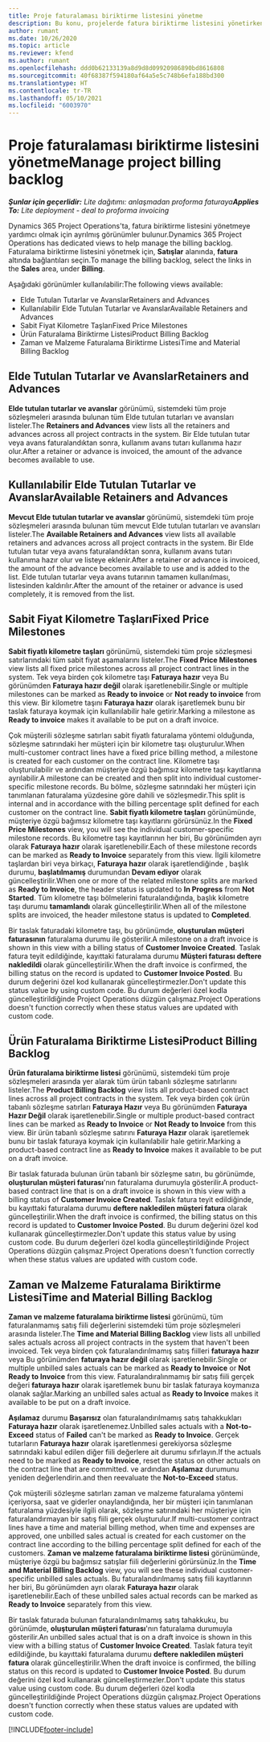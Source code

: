 ```yaml
---
title: Proje faturalaması biriktirme listesini yönetme
description: Bu konu, projelerde fatura biriktirme listesini yönetirken kullanabileceğiniz çeşitli görünümler hakkında bilgi sağlar.
author: rumant
ms.date: 10/26/2020
ms.topic: article
ms.reviewer: kfend
ms.author: rumant
ms.openlocfilehash: ddd0b62133139a8d9d8d09920986890bd8616808
ms.sourcegitcommit: 40f68387f594180af64a5e5c748b6efa188bd300
ms.translationtype: HT
ms.contentlocale: tr-TR
ms.lasthandoff: 05/10/2021
ms.locfileid: "6003970"
---
```

# <a name="manage-project-billing-backlog"></a><span data-ttu-id="ec9f7-103">Proje faturalaması biriktirme listesini yönetme</span><span class="sxs-lookup"><span data-stu-id="ec9f7-103">Manage project billing backlog</span></span> 

<span data-ttu-id="ec9f7-104">_**Şunlar için geçerlidir:** Lite dağıtımı: anlaşmadan proforma faturaya_</span><span class="sxs-lookup"><span data-stu-id="ec9f7-104">_**Applies To:** Lite deployment - deal to proforma invoicing_</span></span>

<span data-ttu-id="ec9f7-105">Dynamics 365 Project Operations'ta, fatura biriktirme listesini yönetmeye yardımcı olmak için ayrılmış görünümler bulunur.</span><span class="sxs-lookup"><span data-stu-id="ec9f7-105">Dynamics 365 Project Operations has dedicated views to help manage the billing backlog.</span></span> <span data-ttu-id="ec9f7-106">Faturalama biriktirme listesini yönetmek için, **Satışlar** alanında, **fatura** altında bağlantıları seçin.</span><span class="sxs-lookup"><span data-stu-id="ec9f7-106">To manage the billing backlog, select the links in the **Sales** area, under **Billing**.</span></span> 

<span data-ttu-id="ec9f7-107">Aşağıdaki görünümler kullanılabilir:</span><span class="sxs-lookup"><span data-stu-id="ec9f7-107">The following views available:</span></span>

- <span data-ttu-id="ec9f7-108">Elde Tutulan Tutarlar ve Avanslar</span><span class="sxs-lookup"><span data-stu-id="ec9f7-108">Retainers and Advances</span></span>
- <span data-ttu-id="ec9f7-109">Kullanılabilir Elde Tutulan Tutarlar ve Avanslar</span><span class="sxs-lookup"><span data-stu-id="ec9f7-109">Available Retainers and Advances</span></span>
- <span data-ttu-id="ec9f7-110">Sabit Fiyat Kilometre Taşları</span><span class="sxs-lookup"><span data-stu-id="ec9f7-110">Fixed Price Milestones</span></span>
- <span data-ttu-id="ec9f7-111">Ürün Faturalama Biriktirme Listesi</span><span class="sxs-lookup"><span data-stu-id="ec9f7-111">Product Billing Backlog</span></span>
- <span data-ttu-id="ec9f7-112">Zaman ve Malzeme Faturalama Biriktirme Listesi</span><span class="sxs-lookup"><span data-stu-id="ec9f7-112">Time and Material Billing Backlog</span></span>

## <a name="retainers-and-advances"></a><span data-ttu-id="ec9f7-113">Elde Tutulan Tutarlar ve Avanslar</span><span class="sxs-lookup"><span data-stu-id="ec9f7-113">Retainers and Advances</span></span>

<span data-ttu-id="ec9f7-114">**Elde tutulan tutarlar ve avanslar** görünümü, sistemdeki tüm proje sözleşmeleri arasında bulunan tüm Elde tutulan tutarları ve avansları listeler.</span><span class="sxs-lookup"><span data-stu-id="ec9f7-114">The **Retainers and Advances** view lists all the retainers and advances across all project contracts in the system.</span></span> <span data-ttu-id="ec9f7-115">Bir Elde tutulan tutar veya avans faturalandıktan sonra, kullanım avans tutarı kullanıma hazır olur.</span><span class="sxs-lookup"><span data-stu-id="ec9f7-115">After a retainer or advance is invoiced, the amount of the advance becomes available to use.</span></span>

## <a name="available-retainers-and-advances"></a><span data-ttu-id="ec9f7-116">Kullanılabilir Elde Tutulan Tutarlar ve Avanslar</span><span class="sxs-lookup"><span data-stu-id="ec9f7-116">Available Retainers and Advances</span></span>

<span data-ttu-id="ec9f7-117">**Mevcut Elde tutulan tutarlar ve avanslar** görünümü, sistemdeki tüm proje sözleşmeleri arasında bulunan tüm mevcut Elde tutulan tutarları ve avansları listeler.</span><span class="sxs-lookup"><span data-stu-id="ec9f7-117">The **Available Retainers and Advances** view lists all available retainers and advances across all project contracts in the system.</span></span> <span data-ttu-id="ec9f7-118">Bir Elde tutulan tutar veya avans faturalandıktan sonra, kullanım avans tutarı kullanıma hazır olur ve listeye eklenir.</span><span class="sxs-lookup"><span data-stu-id="ec9f7-118">After a retainer or advance is invoiced, the amount of the advance becomes available to use and is added to the list.</span></span> <span data-ttu-id="ec9f7-119">Elde tutulan tutarlar veya avans tutarının tamamen kullanılması, listesinden kaldırılır.</span><span class="sxs-lookup"><span data-stu-id="ec9f7-119">After the amount of the retainer or advance is used completely, it is removed from the list.</span></span>

## <a name="fixed-price-milestones"></a><span data-ttu-id="ec9f7-120">Sabit Fiyat Kilometre Taşları</span><span class="sxs-lookup"><span data-stu-id="ec9f7-120">Fixed Price Milestones</span></span>

<span data-ttu-id="ec9f7-121">**Sabit fiyatlı kilometre taşları** görünümü, sistemdeki tüm proje sözleşmesi satırlarındaki tüm sabit fiyat aşamalarını listeler.</span><span class="sxs-lookup"><span data-stu-id="ec9f7-121">The **Fixed Price Milestones** view lists all fixed price milestones across all project contract lines in the system.</span></span> <span data-ttu-id="ec9f7-122">Tek veya birden çok kilometre taşı **Faturaya hazır** veya Bu görünümden **Faturaya hazır değil** olarak işaretlenebilir.</span><span class="sxs-lookup"><span data-stu-id="ec9f7-122">Single or multiple milestones can be marked as **Ready to invoice** or **Not ready to invoice** from this view.</span></span> <span data-ttu-id="ec9f7-123">Bir kilometre taşını **Faturaya hazır** olarak işaretlemek bunu bir taslak faturaya koymak için kullanılabilir hale getirir.</span><span class="sxs-lookup"><span data-stu-id="ec9f7-123">Marking a milestone as **Ready to invoice** makes it available to be put on a draft invoice.</span></span>

<span data-ttu-id="ec9f7-124">Çok müşterili sözleşme satırları sabit fiyatlı faturalama yöntemi olduğunda, sözleşme satırındaki her müşteri için bir kilometre taşı oluşturulur.</span><span class="sxs-lookup"><span data-stu-id="ec9f7-124">When multi-customer contract lines have a fixed price billing method, a milestone is created for each customer on the contract line.</span></span> <span data-ttu-id="ec9f7-125">Kilometre taşı oluşturulabilir ve ardından müşteriye özgü bağımsız kilometre taşı kayıtlarına ayrılabilir.</span><span class="sxs-lookup"><span data-stu-id="ec9f7-125">A milestone can be created and then split into individual customer-specific milestone records.</span></span> <span data-ttu-id="ec9f7-126">Bu bölme, sözleşme satırındaki her müşteri için tanımlanan faturalama yüzdesine göre dahili ve sözleşmedir.</span><span class="sxs-lookup"><span data-stu-id="ec9f7-126">This split is internal and in accordance with the billing percentage split defined for each customer on the contract line.</span></span> <span data-ttu-id="ec9f7-127">**Sabit fiyatlı kilometre taşları** görünümünde, müşteriye özgü bağımsız kilometre taşı kayıtlarını görürsünüz.</span><span class="sxs-lookup"><span data-stu-id="ec9f7-127">In the **Fixed Price Milestones** view, you will see the individual customer-specific milestone records.</span></span> <span data-ttu-id="ec9f7-128">Bu kilometre taşı kayıtlarının her biri, Bu görünümden ayrı olarak **Faturaya hazır** olarak işaretlenebilir.</span><span class="sxs-lookup"><span data-stu-id="ec9f7-128">Each of these milestone records can be marked as **Ready to Invoice** separately from this view.</span></span> <span data-ttu-id="ec9f7-129">İlgili kilometre taşlardan biri veya birkaçı, **Faturaya hazır** olarak işaretlendiğinde , başlık durumu, **başlatılmamış** durumundan **Devam ediyor** olarak güncelleştirilir.</span><span class="sxs-lookup"><span data-stu-id="ec9f7-129">When one or more of the related milestone splits are marked as **Ready to Invoice**, the header status is updated to **In Progress** from **Not Started**.</span></span> <span data-ttu-id="ec9f7-130">Tüm kilometre taşı bölmelerini faturalandığında, başlık kilometre taşı durumu **tamamlandı** olarak güncelleştirilir.</span><span class="sxs-lookup"><span data-stu-id="ec9f7-130">When all of the milestone splits are invoiced, the header milestone status is updated to **Completed**.</span></span>

<span data-ttu-id="ec9f7-131">Bir taslak faturadaki kilometre taşı, bu görünümde, **oluşturulan müşteri faturasının** faturalama durumu ile gösterilir.</span><span class="sxs-lookup"><span data-stu-id="ec9f7-131">A milestone on a draft invoice is shown in this view with a billing status of **Customer Invoice Created**.</span></span> <span data-ttu-id="ec9f7-132">Taslak fatura teyit edildiğinde, kayıttaki faturalama durumu **Müşteri faturası deftere nakledildi** olarak güncelleştirilir.</span><span class="sxs-lookup"><span data-stu-id="ec9f7-132">When the draft invoice is confirmed, the billing status on the record is updated to **Customer Invoice Posted**.</span></span> <span data-ttu-id="ec9f7-133">Bu durum değerini özel kod kullanarak güncelleştirmezler.</span><span class="sxs-lookup"><span data-stu-id="ec9f7-133">Don't update this status value by using custom code.</span></span> <span data-ttu-id="ec9f7-134">Bu durum değerleri özel kodla güncelleştirildiğinde Project Operations düzgün çalışmaz.</span><span class="sxs-lookup"><span data-stu-id="ec9f7-134">Project Operations doesn't function correctly when these status values are updated with custom code.</span></span>

## <a name="product-billing-backlog"></a><span data-ttu-id="ec9f7-135">Ürün Faturalama Biriktirme Listesi</span><span class="sxs-lookup"><span data-stu-id="ec9f7-135">Product Billing Backlog</span></span>

<span data-ttu-id="ec9f7-136">**Ürün faturalama biriktirme listesi** görünümü, sistemdeki tüm proje sözleşmeleri arasında yer alarak tüm ürün tabanlı sözleşme satırlarını listeler.</span><span class="sxs-lookup"><span data-stu-id="ec9f7-136">The **Product Billing Backlog** view lists all product-based contract lines across all project contracts in the system.</span></span> <span data-ttu-id="ec9f7-137">Tek veya birden çok ürün tabanlı sözleşme satırları **Faturaya Hazır** veya Bu görünümden **Faturaya Hazır Değil** olarak işaretlenebilir.</span><span class="sxs-lookup"><span data-stu-id="ec9f7-137">Single or multiple product-based contract lines can be marked as **Ready to Invoice** or **Not Ready to Invoice** from this view.</span></span> <span data-ttu-id="ec9f7-138">Bir ürün tabanlı sözleşme satırını **Faturaya Hazır** olarak işaretlemek bunu bir taslak faturaya koymak için kullanılabilir hale getirir.</span><span class="sxs-lookup"><span data-stu-id="ec9f7-138">Marking a product-based contract line as **Ready to Invoice** makes it available to be put on a draft invoice.</span></span>

<span data-ttu-id="ec9f7-139">Bir taslak faturada bulunan ürün tabanlı bir sözleşme satırı, bu görünümde, **oluşturulan müşteri faturası**'nın faturalama durumuyla gösterilir.</span><span class="sxs-lookup"><span data-stu-id="ec9f7-139">A product-based contract line that is on a draft invoice is shown in this view with a billing status of **Customer Invoice Created**.</span></span> <span data-ttu-id="ec9f7-140">Taslak fatura teyit edildiğinde, bu kayıttaki faturalama durumu **deftere nakledilen müşteri fatura** olarak güncelleştirilir.</span><span class="sxs-lookup"><span data-stu-id="ec9f7-140">When the draft invoice is confirmed, the billing status on this record is updated to **Customer Invoice Posted**.</span></span> <span data-ttu-id="ec9f7-141">Bu durum değerini özel kod kullanarak güncelleştirmezler.</span><span class="sxs-lookup"><span data-stu-id="ec9f7-141">Don't update this status value by using custom code.</span></span> <span data-ttu-id="ec9f7-142">Bu durum değerleri özel kodla güncelleştirildiğinde Project Operations düzgün çalışmaz.</span><span class="sxs-lookup"><span data-stu-id="ec9f7-142">Project Operations doesn't function correctly when these status values are updated with custom code.</span></span>

## <a name="time-and-material-billing-backlog"></a><span data-ttu-id="ec9f7-143">Zaman ve Malzeme Faturalama Biriktirme Listesi</span><span class="sxs-lookup"><span data-stu-id="ec9f7-143">Time and Material Billing Backlog</span></span>

<span data-ttu-id="ec9f7-144">**Zaman ve malzeme faturalama biriktirme listesi** görünümü, tüm faturalanmamış satış fiili değerlerini sistemdeki tüm proje sözleşmeleri arasında listeler.</span><span class="sxs-lookup"><span data-stu-id="ec9f7-144">The **Time and Material Billing Backlog** view lists all unbilled sales actuals across all project contracts in the system that haven't been invoiced.</span></span> <span data-ttu-id="ec9f7-145">Tek veya birden çok faturalandırılmamış satış fiilleri **faturaya hazır** veya Bu görünümden **faturaya hazır değil** olarak işaretlenebilir.</span><span class="sxs-lookup"><span data-stu-id="ec9f7-145">Single or multiple unbilled sales actuals can be marked as **Ready to Invoice** or **Not Ready to Invoice** from this view.</span></span> <span data-ttu-id="ec9f7-146">Faturalandıralınmamış bir satış fiili gerçek değeri **faturaya hazır** olarak işaretlemek bunu bir taslak faturaya koymanıza olanak sağlar.</span><span class="sxs-lookup"><span data-stu-id="ec9f7-146">Marking an unbilled sales actual as **Ready to Invoice** makes it available to be put on a draft invoice.</span></span>

<span data-ttu-id="ec9f7-147">**Aşılamaz** durumu **Başarısız** olan faturalandırılmamış satış tahakkukları **Faturaya hazır** olarak işaretlenemez.</span><span class="sxs-lookup"><span data-stu-id="ec9f7-147">Unbilled sales actuals with a **Not-to-Exceed** status of **Failed** can't be marked as **Ready to Invoice**.</span></span> <span data-ttu-id="ec9f7-148">Gerçek tutarların **Faturaya hazır** olarak işaretlenmesi gerekiyorsa sözleşme satırındaki kabul edilen diğer fiili değerlere ait durumu sıfırlayın.</span><span class="sxs-lookup"><span data-stu-id="ec9f7-148">If the actuals need to be marked as **Ready to Invoice**, reset the status on other actuals on the contract line that are committed.</span></span> <span data-ttu-id="ec9f7-149">ve ardından **Aşılamaz** durumunu yeniden değerlendirin.</span><span class="sxs-lookup"><span data-stu-id="ec9f7-149">and then reevaluate the **Not-to-Exceed** status.</span></span>

<span data-ttu-id="ec9f7-150">Çok müşterili sözleşme satırları zaman ve malzeme faturalama yöntemi içeriyorsa, saat ve giderler onaylandığında, her bir müşteri için tanımlanan faturalama yüzdesiyle ilgili olarak, sözleşme satırındaki her müşteriye için faturalandırmayan bir satış fiili gerçek oluşturulur.</span><span class="sxs-lookup"><span data-stu-id="ec9f7-150">If multi-customer contract lines have a time and material billing method, when time and expenses are approved, one unbilled sales actual is created for each customer on the contract line according to the billing percentage split defined for each of the customers.</span></span> <span data-ttu-id="ec9f7-151">**Zaman ve malzeme faturalama biriktirme listesi** görünümünde, müşteriye özgü bu bağımsız satışlar fiili değerlerini görürsünüz.</span><span class="sxs-lookup"><span data-stu-id="ec9f7-151">In the **Time and Material Billing Backlog** view, you will see these individual customer-specific unbilled sales actuals.</span></span> <span data-ttu-id="ec9f7-152">Bu faturalandırılmamış satış fiili kayıtlarının her biri, Bu görünümden ayrı olarak **Faturaya hazır** olarak işaretlenebilir.</span><span class="sxs-lookup"><span data-stu-id="ec9f7-152">Each of these unbilled sales actual records can be marked as **Ready to Invoice** separately from this view.</span></span>

<span data-ttu-id="ec9f7-153">Bir taslak faturada bulunan faturalandırılmamış satış tahakkuku, bu görünümde, **oluşturulan müşteri faturası**'nın faturalama durumuyla gösterilir.</span><span class="sxs-lookup"><span data-stu-id="ec9f7-153">An unbilled sales actual that is on a draft invoice is shown in this view with a billing status of **Customer Invoice Created**.</span></span> <span data-ttu-id="ec9f7-154">Taslak fatura teyit edildiğinde, bu kayıttaki faturalama durumu **deftere nakledilen müşteri fatura** olarak güncelleştirilir.</span><span class="sxs-lookup"><span data-stu-id="ec9f7-154">When the draft invoice is confirmed, the billing status on this record is updated to **Customer Invoice Posted**.</span></span> <span data-ttu-id="ec9f7-155">Bu durum değerini özel kod kullanarak güncelleştirmezler.</span><span class="sxs-lookup"><span data-stu-id="ec9f7-155">Don't update this status value using custom code.</span></span> <span data-ttu-id="ec9f7-156">Bu durum değerleri özel kodla güncelleştirildiğinde Project Operations düzgün çalışmaz.</span><span class="sxs-lookup"><span data-stu-id="ec9f7-156">Project Operations doesn't function correctly when these status values are updated with custom code.</span></span>


[!INCLUDE[footer-include](../../includes/footer-banner.md)]
